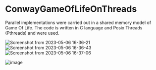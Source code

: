 # ConwayGameOfLifeOnThreads
Parallel implementations were carried out in a shared memory model of Game Of Life. The code is written in C language and Posix Threads (Pthreads) and were used.

![Screenshot from 2023-05-06 16-36-21](https://user-images.githubusercontent.com/125253097/236623037-a11ca9c0-11bb-4482-83e2-c1678c700164.png)
![Screenshot from 2023-05-06 16-36-43](https://user-images.githubusercontent.com/125253097/236623039-550c0193-2f88-4743-8e75-cbfae0ea90a4.png)
![Screenshot from 2023-05-06 16-37-06](https://user-images.githubusercontent.com/125253097/236623040-5aac48cf-6626-49c1-999f-88f34ed37237.png)

![image](https://user-images.githubusercontent.com/125253097/236622666-6281ac22-f2e0-4bf6-867d-f6bbd4055e27.png)

